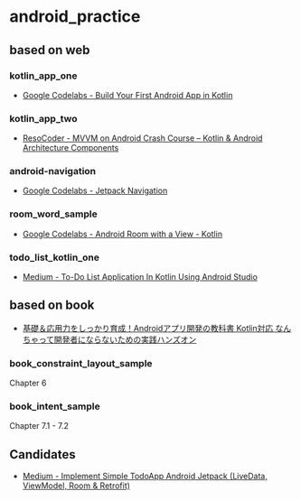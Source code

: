 # android_practice

## based on web

### kotlin_app_one

- [Google Codelabs - Build Your First Android App in Kotlin](https://codelabs.developers.google.com/codelabs/build-your-first-android-app-kotlin)

### kotlin_app_two

- [ResoCoder - MVVM on Android Crash Course – Kotlin & Android Architecture Components](https://resocoder.com/2018/09/07/mvvm-on-android-crash-course-kotlin-android-architecture-components/)

### android-navigation

- [Google Codelabs - Jetpack Navigation](https://codelabs.developers.google.com/codelabs/android-navigation/index.html)

### room_word_sample

- [Google Codelabs - Android Room with a View - Kotlin](https://codelabs.developers.google.com/codelabs/android-room-with-a-view-kotlin/index.html)

### todo_list_kotlin_one

- [Medium - To-Do List Application In Kotlin Using Android Studio](https://medium.com/@tanunprabhu95/to-do-list-application-using-kotlin-using-android-studio-546e74ac75aa)


## based on book

- [基礎＆応用力をしっかり育成！Androidアプリ開発の教科書 Kotlin対応 なんちゃって開発者にならないための実践ハンズオン](https://www.shoeisha.co.jp/book/detail/9784798160443)

### book_constraint_layout_sample

Chapter 6

### book_intent_sample

Chapter 7.1 - 7.2

## Candidates

- [Medium - Implement Simple TodoApp Android Jetpack (LiveData, ViewModel, Room & Retrofit)](https://medium.com/@ashish.bande/not-boiling-the-ocean-livedata-viewmodel-room-retrofit-98af0b76c590)